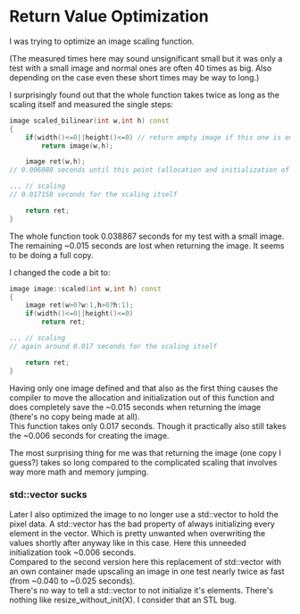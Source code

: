 # Return Value Optimization

I was trying to optimize an image scaling function.

(The measured times here may sound unsignificant small but it was only a test with a small image and normal ones are often
40 times as big. Also depending on the case even these short times may be way to long.)

I surprisingly found out that the whole function takes twice as long as the scaling itself and measured the single steps:
```C++
image scaled_bilinear(int w,int h) const
{
    if(width()<=0||height()<=0) // return empty image if this one is empty
        return image(w,h);

    image ret(w,h);
// 0.006088 seconds until this point (allocation and initialization of the image)

... // scaling
// 0.017158 seconds for the scaling itself

    return ret;
}
```
The whole function took 0.038867 seconds for my test with a small image.  
The remaining ~0.015 seconds are lost when returning the image. It seems to be doing a full copy.

I changed the code a bit to:
```C++
image image::scaled(int w,int h) const
{
    image ret(w>0?w:1,h>0?h:1);
    if(width()<=0||height()<=0)
        return ret;

... // scaling
// again around 0.017 seconds for the scaling itself

    return ret;
}
```
Having only one image defined and that also as the first thing causes the compiler to move the allocation and initialization
out of this function and does completely save the ~0.015 seconds when returning the image (there's no copy being made at all).  
This function takes only 0.017 seconds. Though it practically also still takes the ~0.006 seconds for creating the image.

The most surprising thing for me was that returning the image (one copy I guess?) takes so long compared to the
complicated scaling that involves way more math and memory jumping.

### std::vector sucks

Later I also optimized the image to no longer use a std::vector to hold the pixel data. A std::vector has the bad property of
always initializing every element in the vector. Which is pretty unwanted when overwriting the values shortly after anyway
like in this case. Here this unneeded initialization took ~0.006 seconds.  
Compared to the second version here this replacement of std::vector with an own container made upscaling an image in one test
nearly twice as fast (from ~0.040 to ~0.025 seconds).  
There's no way to tell a std::vector to not initialize it's elements. There's nothing like resize_without_init(X). I consider
that an STL bug.
